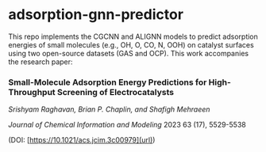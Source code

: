 # adsorption-gnn-predictor
This repo implements the CGCNN and ALIGNN models to predict adsorption energies of small molecules (e.g., OH, O, CO, N, OOH) on catalyst surfaces using two open-source datasets (GAS and OCP). This work accompanies the research paper:

### Small-Molecule Adsorption Energy Predictions for High-Throughput Screening of Electrocatalysts
_Srishyam Raghavan, Brian P. Chaplin, and Shafigh Mehraeen_ 

_Journal of Chemical Information and Modeling_ 2023 63 (17), 5529-5538

(DOI: [https://10.1021/acs.jcim.3c00979](url)) 
